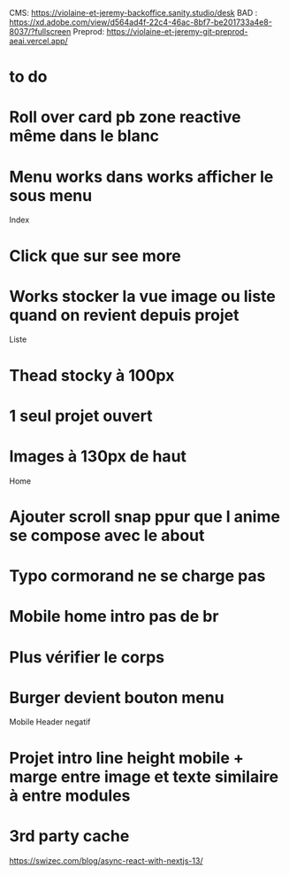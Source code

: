 CMS: https://violaine-et-jeremy-backoffice.sanity.studio/desk
BAD : https://xd.adobe.com/view/d564ad4f-22c4-46ac-8bf7-be201733a4e8-8037/?fullscreen
Preprod: https://violaine-et-jeremy-git-preprod-aeai.vercel.app/

# to do

# Roll over card pb zone reactive même dans le blanc

# Menu works dans works afficher le sous menu

Index

# Click que sur see more

# Works stocker la vue image ou liste quand on revient depuis projet

Liste

# Thead stocky à 100px

# 1 seul projet ouvert

# Images à 130px de haut

Home

# Ajouter scroll snap ppur que l anime se compose avec le about

# Typo cormorand ne se charge pas

# Mobile home intro pas de br

# Plus vérifier le corps

# Burger devient bouton menu

Mobile Header negatif

# Projet intro line height mobile + marge entre image et texte similaire à entre modules

# 3rd party cache

https://swizec.com/blog/async-react-with-nextjs-13/
